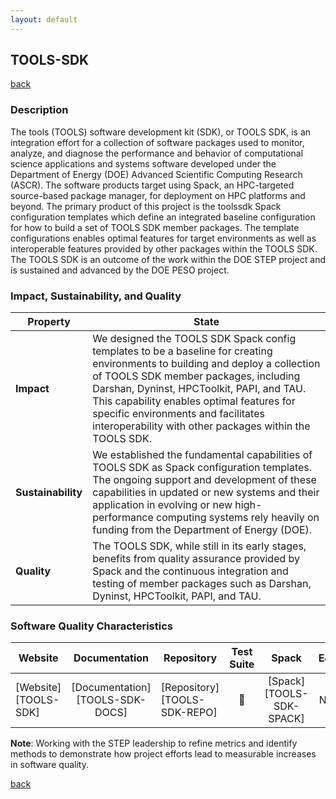 ```yaml
---
layout: default
---
```


## TOOLS-SDK

[back](../scorecards.html)

### Description

The tools (TOOLS) software development kit (SDK), or TOOLS SDK, is an integration effort for a collection of software packages used to monitor, analyze, and diagnose the performance and behavior of computational science applications and systems software developed under the Department of Energy (DOE) Advanced Scientific Computing Research (ASCR).
The software products target using Spack, an HPC-targeted source-based package manager, for deployment on HPC platforms and beyond.
The primary product of this project is the toolssdk Spack configuration templates which define an integrated baseline configuration for how to build a set of TOOLS SDK member packages.
The template configurations enables optimal features for target environments as well as interoperable features provided by other packages within the TOOLS SDK.
The TOOLS SDK is an outcome of the work within the DOE STEP project and is sustained and advanced by the DOE PESO project.

### Impact, Sustainability, and Quality

<table class="isq_table">
  <thead>
    <tr>
      <th>Property</th>
      <th style="text-align: center">State</th>
    </tr>
  </thead>
  <tbody>
    <tr>
      <td>
        <strong>Impact</strong>
      </td>
      <td>
        We designed the TOOLS SDK Spack config templates to be a baseline for creating environments to building and deploy a collection of TOOLS SDK member packages, including Darshan, Dyninst, HPCToolkit, PAPI, and TAU.
        This capability enables optimal features for specific environments and facilitates interoperability with other packages within the TOOLS SDK.
      </td>
    </tr>
    <tr>
      <td>
        <strong>Sustainability</strong>
      </td>
      <td>
        We established the fundamental capabilities of TOOLS SDK as Spack configuration templates.
        The ongoing support and development of these capabilities in updated or new systems and their application in evolving or new high-performance computing systems rely heavily on funding from the Department of Energy (DOE).
      </td>
    </tr>
    <tr>
      <td>
        <strong>Quality</strong>
      </td>
      <td>
        The TOOLS SDK, while still in its early stages, benefits from quality assurance provided by Spack and the continuous integration and testing of member packages such as Darshan, Dyninst, HPCToolkit, PAPI, and TAU.
      </td>
    </tr>
  </tbody>
</table>

### Software Quality Characteristics

<table class="status_table">
  <thead>
    <tr>
      <th style="text-align: center">Website</th>
      <th style="text-align: center">Documentation</th>
      <th style="text-align: center">Repository</th>
      <th style="text-align: center">Test Suite</th>
      <th style="text-align: center">Spack</th>
      <th style="text-align: center">E4S</th>
      <th style="text-align: center">Smoke Test</th>
    </tr>
  </thead>
  <tbody>
    <tr>
      <td markdown="span">
        [Website][TOOLS-SDK]
      </td><!-- Website -->
      <td style="text-align: center" markdown="span">[Documentation][TOOLS-SDK-DOCS]</td><!-- Documentation -->
      <td markdown="span">
        [Repository][TOOLS-SDK-REPO]
      </td><!-- Repository -->
      <td style="text-align: center" markdown="span">🚫</td><!-- Test Suite -->
      <td style="text-align: center" markdown="span">[Spack][TOOLS-SDK-SPACK]</td><!-- Spack -->
      <td style="text-align: center" markdown="span">N/A</td><!-- E4S -->
      <td style="text-align: center" markdown="span">N/A</td><!-- Smoke Test -->
    </tr>
  </tbody>
</table>

**Note**: Working with the STEP leadership to refine metrics and identify methods to demonstrate how project efforts lead to measurable increases in software quality.

[back](../scorecards.html)

[TOOLS-SDK]: https://tools-integration.github.io/
[TOOLS-SDK-DOCS]: https://github.com/tools-integration/tools-sdk/blob/main/README.md
[TOOLS-SDK-SPACK]: https://github.com/spack/spack-packages/blob/develop/repos/spack_repo/builtin/packages/spack_configs_tools_sdk/package.py
[TOOLS-SDK-REPO]: https://github.com/tools-integration/tools-sdk
